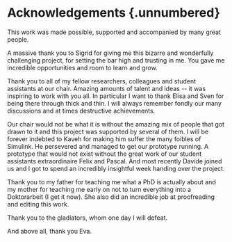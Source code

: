 
# Acknowledgements {.unnumbered}

This work was made possible, supported and accompanied by many great people.

A massive thank you to Sigrid for giving me this bizarre and wonderfully challenging project, for setting the bar high and trusting in me.
You gave me incredible opportunities and room to learn and grow.

Thank you to all of my fellow researchers, colleagues and student assistants at our chair. Amazing amounts of talent and ideas -- it was inspiring to work with you all.
In particular I want to thank Elisa and Sven for being there through thick and thin.
I will always remember fondly our many discussions and at times destructive achievements.

Our chair would not be what it is without the amazing mix of people that got drawn to it and this project was supported by several of them.
I will be forever indebted to Kaveh for making him suffer the many foibles of Simulink.
He persevered and managed to get our prototype running.
A prototype that would not exist without the great work of our student assistants extraordinaire Felix and Pascal.
And most recently Davide joined us and I got to spend an incredibly insightful week handing over the project.

Thank you to my father for teaching me what a PhD is actually about and my mother for teaching me early on not to turn everything into a Doktorarbeit (I get it now).
She also did an incredible job at proofreading and editing this work.

Thank you to the gladiators, whom one day I will defeat.

And above all, thank you Eva.
